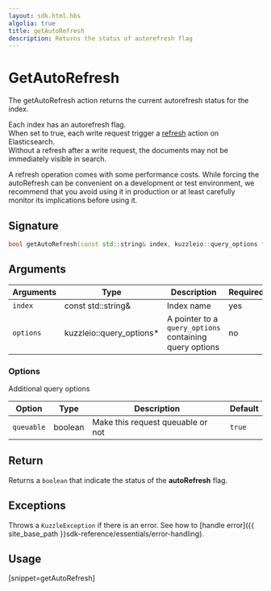 ```yaml
---
layout: sdk.html.hbs
algolia: true
title: getAutoRefresh
description: Returns the status of autorefresh flag
---
```


# GetAutoRefresh

The getAutoRefresh action returns the current autorefresh status for the index.

Each index has an autorefresh flag.  
When set to true, each write request trigger a [refresh](https://www.elastic.co/guide/en/elasticsearch/reference/current/docs-refresh.html) action on Elasticsearch.  
Without a refresh after a write request, the documents may not be immediately visible in search.

<div class="alert alert-info">
  A refresh operation comes with some performance costs.  
  While forcing the autoRefresh can be convenient on a development or test environment,  
  we recommend that you avoid using it in production or at least carefully monitor its implications before using it.
</div>

## Signature

```cpp
bool getAutoRefresh(const std::string& index, kuzzleio::query_options *options = null)
```

## Arguments

| Arguments | Type          | Description                                             | Required |
| --------- | ------------- | ------------------------------------------------------- | -------- |
| `index`   | const std::string&   | Index name                                              | yes      |
| `options` | kuzzleio::query_options* | A pointer to a `query_options` containing query options | no       |

### **Options**

Additional query options

| Option     | Type    | Description                       | Default |
| ---------- | ------- | --------------------------------- | ------- |
| `queuable` | boolean | Make this request queuable or not | `true`  |

## Return

Returns a `boolean` that indicate the status of the **autoRefresh** flag.

## Exceptions

Throws a `KuzzleException` if there is an error. See how to [handle error]({{ site_base_path }}sdk-reference/essentials/error-handling).

## Usage

[snippet=getAutoRefresh]
